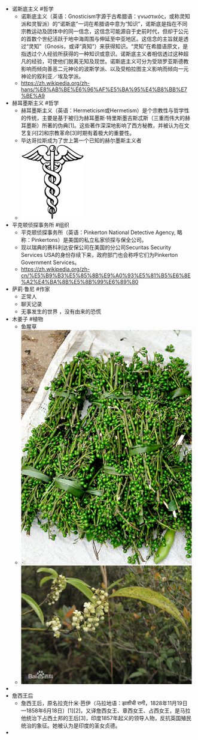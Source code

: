 - 诺斯底主义 #哲学
	- 诺斯底主义（英语：Gnosticism字源于古希腊语：γνωστικός，或称灵知派和灵智派）的“诺斯底”一词在希腊语中意为“知识”，诺斯底是指在不同宗教运动及团体中的同一信念，这信念可能源自于史前时代，但却于公元的首数个世纪活跃于地中海周围与伸延至中亚地区。这信念的主旨就是透过“灵知”（Gnosis，或译“真知”）来获得知识。“灵知”在希腊语原文，是指透过个人经验所获得的一种知识或意识。诺斯底主义者相信透过这种超凡的经验，可使他们脱离无知及现世。诺斯底主义可分为受琐罗亚斯德教影响而倾向善恶二元神论的波斯学派、以及受柏拉图主义影响而倾向一元神论的叙利亚／埃及学派。
	- https://zh.wikipedia.org/zh-hans/%E8%AB%BE%E6%96%AF%E5%BA%95%E4%B8%BB%E7%BE%A9
- 赫耳墨斯主义 #哲学
	- 赫耳墨斯主义（英语：Hermeticism或Hermetism）是个宗教性与哲学性的传统，主要是基于被归为赫耳墨斯·特里斯墨吉斯忒斯（三重而伟大的赫耳墨斯）所著的伪典[1]。这些著作深深地影响了西方秘教，并被认为在文艺复兴[2]和宗教革命[3]时期有着极大的重要性。
	- 毕达哥拉斯成为了世上第一个已知的赫尔墨斯主义者
	- ![image.png](../assets/image_1683337618306_0.png)
- 平克顿侦探事务所 #组织
	- 平克顿侦探事务所（英语：Pinkerton National Detective Agency, 略称：Pinkertons）是美国的私立私家侦探与保全公司。
	- 现以瑞典的赛科利达安保公司在美国的分公司Securitas Security Services USA的身份存续下来，政府部门也会称呼它们为Pinkerton Government Services。
	- https://zh.wikipedia.org/zh-cn/%E5%B9%B3%E5%85%8B%E9%A0%93%E5%81%B5%E6%8E%A2%E4%BA%8B%E5%8B%99%E6%89%80
- 萨莉·鲁尼 #作家
	- 正常人
	- 聊天记录
	- 无事发生的世界 ，没有由来的恐慌
- 木姜子 #植物
	- 鱼腥草
	- ![image.png](../assets/image_1683338031172_0.png)
	- ![image.png](../assets/image_1683338074129_0.png)
-
- 詹西王后
	- 詹西王后，原名拉克什米·芭伊（马拉地语：झाशीची राणी，1828年11月19日—1858年6月18日）[1][2]，又译詹西女王、章西女王、占西女王，是马拉他统治下占西土邦的王后[3]，印度1857年起义的领导人物，反抗英国殖民统治的象征。她被认为是印度的圣女贞德。
-